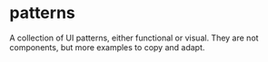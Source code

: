 # patterns
A collection of UI patterns, either functional or visual. They are not components, but more examples to copy and adapt.
